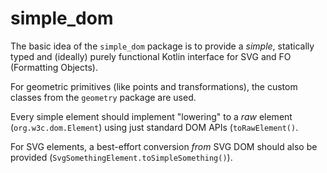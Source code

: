 # simple_dom

The basic idea of the `simple_dom` package is to provide a _simple_, statically typed and (ideally) purely functional Kotlin interface for SVG and FO (Formatting Objects).

For geometric primitives (like points and transformations), the custom classes from the `geometry` package are used.

Every simple element should implement "lowering" to a _raw_ element (`org.w3c.dom.Element`) using just standard DOM APIs (`toRawElement()`.

For SVG elements, a best-effort conversion _from_ SVG DOM should also be provided (`SvgSomethingElement.toSimpleSomething()`).
